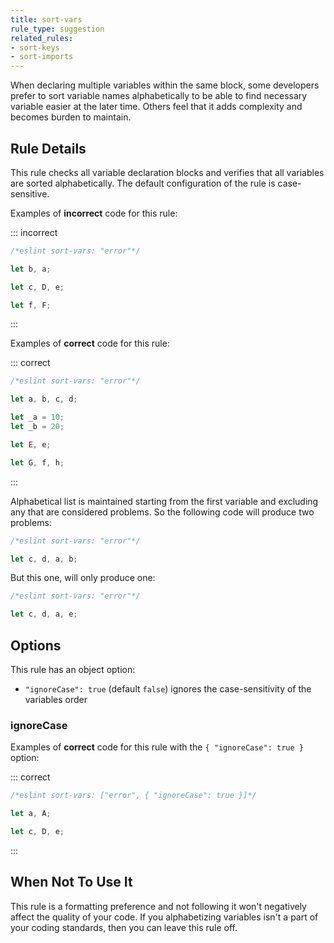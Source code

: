 ```yaml
---
title: sort-vars
rule_type: suggestion
related_rules:
- sort-keys
- sort-imports
---
```




When declaring multiple variables within the same block, some developers prefer to sort variable names alphabetically to be able to find necessary variable easier at the later time. Others feel that it adds complexity and becomes burden to maintain.

## Rule Details

This rule checks all variable declaration blocks and verifies that all variables are sorted alphabetically.
The default configuration of the rule is case-sensitive.

Examples of **incorrect** code for this rule:

::: incorrect

```js
/*eslint sort-vars: "error"*/

let b, a;

let c, D, e;

let f, F;
```

:::

Examples of **correct** code for this rule:

::: correct

```js
/*eslint sort-vars: "error"*/

let a, b, c, d;

let _a = 10;
let _b = 20;

let E, e;

let G, f, h;
```

:::

Alphabetical list is maintained starting from the first variable and excluding any that are considered problems. So the following code will produce two problems:

```js
/*eslint sort-vars: "error"*/

let c, d, a, b;
```

But this one, will only produce one:

```js
/*eslint sort-vars: "error"*/

let c, d, a, e;
```

## Options

This rule has an object option:

* `"ignoreCase": true` (default `false`) ignores the case-sensitivity of the variables order

### ignoreCase

Examples of **correct** code for this rule with the `{ "ignoreCase": true }` option:

::: correct

```js
/*eslint sort-vars: ["error", { "ignoreCase": true }]*/

let a, A;

let c, D, e;
```

:::

## When Not To Use It

This rule is a formatting preference and not following it won't negatively affect the quality of your code. If you alphabetizing variables isn't a part of your coding standards, then you can leave this rule off.
